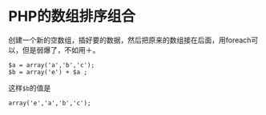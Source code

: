 # PHP的数组排序组合

创建一个新的空数组，插好要的数据，然后把原来的数组接在后面，用foreach可以，但是弱爆了，不如用＋。

```
$a = array('a','b','c');
$b = array('e') + $a ;
```
这样`$b`的值是
```
array('e','a','b','c');
```
